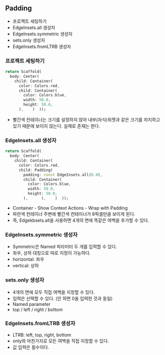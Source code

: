 ## Padding

- 프로젝트 세팅하기
- EdgeInsets.all 생성자
- EdgeInsets.symmetric 생성자
- sets.only 생성자
- EdgeInsets.fromLTRB 생성자

### 프로젝트 세팅하기

```Dart
return Scaffold(  
  body: Center(  
    child: Container(  
      color: Colors.red,  
      child: Container(  
        color: Colors.blue,  
        width: 50.0,  
        height: 50.0,  
      ),    )  ));
```

- 빨간색 컨테이너는 크기를 설정하지 않아 내부(자식)위젯과 같은 크기를 차지하고 있기 때문에 보이지 않는다. 실제로 존재는 한다.

### EdgeInsets.all 생성자

```Dart
return Scaffold(  
  body: Center(  
    child: Container(  
      color: Colors.red,  
      child: Padding(  
        padding: const EdgeInsets.all(8.0),  
        child: Container(  
          color: Colors.blue,  
          width: 50.0,  
          height: 50.0,  
        ),      ),    )  ));
```
- Container - Show Context Actions - Wrap with Padding
- 파란색 컨테이너 주변에 빨간색 컨테이너가 8픽셀만큼 보이게 된다.
- 즉, Edgekbsets.all을 사용하면 4개의 면에 똑같은 여백을 추가할 수 있다.

### EdgeInsets.symmetric 생성자

- Symmetric은 Named 파라미터 두 개를 입력할 수 있다.
- 좌우, 상하 대칭으로 따로 지정이 가능하다.
- horizontal: 좌우
- vertical: 상하

### sets.only 생성자

- 4개의 면에 모두 직접 여백을 지정할 수 있다.
- 입력은 선택할 수 있다. (안 하면 0을 입력한 것과 동일)
- Named  parameter
- top / left / right / bottom

### EdgeInsets.fromLTRB 생성자

- LTRB: left, top, right, bottom
- only와 마찬가지로 모든 여백을 직접 지정할 수 있다.
- 값 입력은 필수이다.
